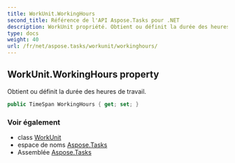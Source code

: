 ```yaml
---
title: WorkUnit.WorkingHours
second_title: Référence de l'API Aspose.Tasks pour .NET
description: WorkUnit propriété. Obtient ou définit la durée des heures de travail.
type: docs
weight: 40
url: /fr/net/aspose.tasks/workunit/workinghours/
---
```

## WorkUnit.WorkingHours property

Obtient ou définit la durée des heures de travail.

```csharp
public TimeSpan WorkingHours { get; set; }
```

### Voir également

* class [WorkUnit](../)
* espace de noms [Aspose.Tasks](../../workunit/)
* Assemblée [Aspose.Tasks](../../../)


